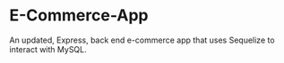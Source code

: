 # E-Commerce-App
An updated, Express, back end e-commerce app that uses Sequelize to interact with MySQL.
